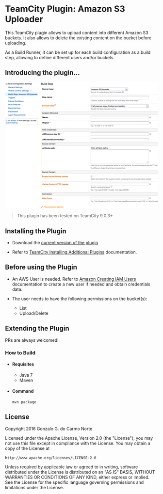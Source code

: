 # TeamCity Plugin: Amazon S3 Uploader

This TeamCity plugin allows to upload content into different Amazon S3 buckets. It also allows to delete the existing content on the bucket before uploading.

As a Build Runner, it can be set up for each build configuration as a build step, allowing to define different users and/or buckets.

## Introducing the plugin...

![Amazon S3 Uploader Preview](docs/plugin_preview.png)

> This plugin has been tested on TeamCity 9.0.3+


## Installing the Plugin

- Download the [current version of the plugin](https://drive.google.com/open?id=0BxGdXmEjPnyPa2thM3FCdUh0SmM)

- Refer to [TeamCity Installing Additional Plugins](https://confluence.jetbrains.com/display/TCD9/Installing+Additional+Plugins) documentation.

## Before using the Plugin

- An AWS User is needed. Refer to [Amazon Creating IAM Users](http://docs.aws.amazon.com/IAM/latest/UserGuide/id_users_create.html#id_users_create_console) documentation to create a new user if needed and obtain credentials data.

- The user needs to have the following permissions on the bucket(s):
  - List
  - Upload/Delete

## Extending the Plugin

PRs are always welcomed!

### How to Build

- #### Requisites
  - Java 7
  - Maven

- #### Command
      mvn package

## License

Copyright 2016 Gonzalo G. do Carmo Norte

Licensed under the Apache License, Version 2.0 (the "License");
you may not use this file except in compliance with the License.
You may obtain a copy of the License at

    http://www.apache.org/licenses/LICENSE-2.0

Unless required by applicable law or agreed to in writing, software
distributed under the License is distributed on an "AS IS" BASIS,
WITHOUT WARRANTIES OR CONDITIONS OF ANY KIND, either express or implied.
See the License for the specific language governing permissions and
limitations under the License.
